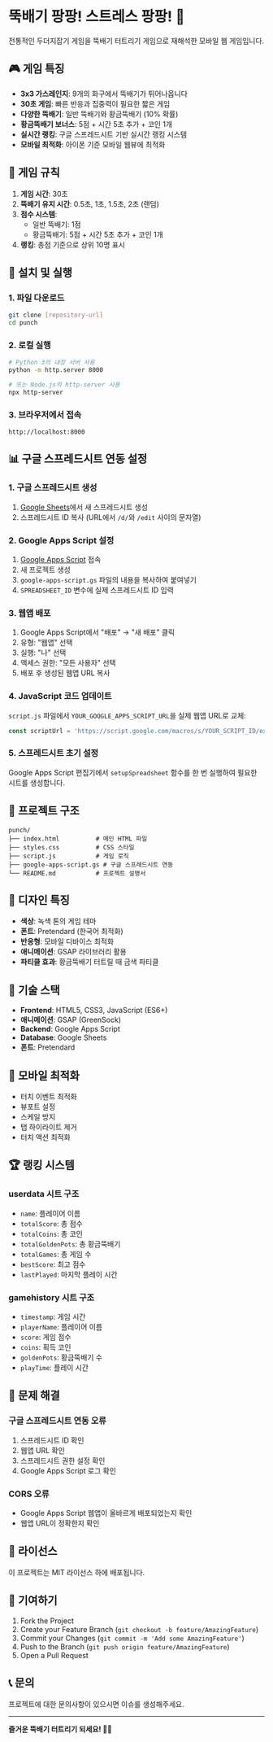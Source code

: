 # 뚝배기 팡팡! 스트레스 팡팡! 🍳

전통적인 두더지잡기 게임을 뚝배기 터트리기 게임으로 재해석한 모바일 웹 게임입니다.

## 🎮 게임 특징

- **3x3 가스레인지**: 9개의 화구에서 뚝배기가 튀어나옵니다
- **30초 게임**: 빠른 반응과 집중력이 필요한 짧은 게임
- **다양한 뚝배기**: 일반 뚝배기와 황금뚝배기 (10% 확률)
- **황금뚝배기 보너스**: 5점 + 시간 5초 추가 + 코인 1개
- **실시간 랭킹**: 구글 스프레드시트 기반 실시간 랭킹 시스템
- **모바일 최적화**: 아이폰 기준 모바일 웹뷰에 최적화

## 🎯 게임 규칙

1. **게임 시간**: 30초
2. **뚝배기 유지 시간**: 0.5초, 1초, 1.5초, 2초 (랜덤)
3. **점수 시스템**:
   - 일반 뚝배기: 1점
   - 황금뚝배기: 5점 + 시간 5초 추가 + 코인 1개
4. **랭킹**: 총점 기준으로 상위 10명 표시

## 🚀 설치 및 실행

### 1. 파일 다운로드
```bash
git clone [repository-url]
cd punch
```

### 2. 로컬 실행
```bash
# Python 3의 내장 서버 사용
python -m http.server 8000

# 또는 Node.js의 http-server 사용
npx http-server
```

### 3. 브라우저에서 접속
```
http://localhost:8000
```

## 📊 구글 스프레드시트 연동 설정

### 1. 구글 스프레드시트 생성
1. [Google Sheets](https://sheets.google.com)에서 새 스프레드시트 생성
2. 스프레드시트 ID 복사 (URL에서 `/d/`와 `/edit` 사이의 문자열)

### 2. Google Apps Script 설정
1. [Google Apps Script](https://script.google.com) 접속
2. 새 프로젝트 생성
3. `google-apps-script.gs` 파일의 내용을 복사하여 붙여넣기
4. `SPREADSHEET_ID` 변수에 실제 스프레드시트 ID 입력

### 3. 웹앱 배포
1. Google Apps Script에서 "배포" → "새 배포" 클릭
2. 유형: "웹앱" 선택
3. 실행: "나" 선택
4. 액세스 권한: "모든 사용자" 선택
5. 배포 후 생성된 웹앱 URL 복사

### 4. JavaScript 코드 업데이트
`script.js` 파일에서 `YOUR_GOOGLE_APPS_SCRIPT_URL`을 실제 웹앱 URL로 교체:

```javascript
const scriptUrl = 'https://script.google.com/macros/s/YOUR_SCRIPT_ID/exec';
```

### 5. 스프레드시트 초기 설정
Google Apps Script 편집기에서 `setupSpreadsheet` 함수를 한 번 실행하여 필요한 시트를 생성합니다.

## 📁 프로젝트 구조

```
punch/
├── index.html          # 메인 HTML 파일
├── styles.css          # CSS 스타일
├── script.js           # 게임 로직
├── google-apps-script.gs # 구글 스프레드시트 연동
└── README.md           # 프로젝트 설명서
```

## 🎨 디자인 특징

- **색상**: 녹색 톤의 게임 테마
- **폰트**: Pretendard (한국어 최적화)
- **반응형**: 모바일 디바이스 최적화
- **애니메이션**: GSAP 라이브러리 활용
- **파티클 효과**: 황금뚝배기 터트릴 때 금색 파티클

## 🔧 기술 스택

- **Frontend**: HTML5, CSS3, JavaScript (ES6+)
- **애니메이션**: GSAP (GreenSock)
- **Backend**: Google Apps Script
- **Database**: Google Sheets
- **폰트**: Pretendard

## 📱 모바일 최적화

- 터치 이벤트 최적화
- 뷰포트 설정
- 스케일 방지
- 탭 하이라이트 제거
- 터치 액션 최적화

## 🏆 랭킹 시스템

### userdata 시트 구조
- `name`: 플레이어 이름
- `totalScore`: 총 점수
- `totalCoins`: 총 코인
- `totalGoldenPots`: 총 황금뚝배기
- `totalGames`: 총 게임 수
- `bestScore`: 최고 점수
- `lastPlayed`: 마지막 플레이 시간

### gamehistory 시트 구조
- `timestamp`: 게임 시간
- `playerName`: 플레이어 이름
- `score`: 게임 점수
- `coins`: 획득 코인
- `goldenPots`: 황금뚝배기 수
- `playTime`: 플레이 시간

## 🐛 문제 해결

### 구글 스프레드시트 연동 오류
1. 스프레드시트 ID 확인
2. 웹앱 URL 확인
3. 스프레드시트 권한 설정 확인
4. Google Apps Script 로그 확인

### CORS 오류
- Google Apps Script 웹앱이 올바르게 배포되었는지 확인
- 웹앱 URL이 정확한지 확인

## 📄 라이선스

이 프로젝트는 MIT 라이선스 하에 배포됩니다.

## 🤝 기여하기

1. Fork the Project
2. Create your Feature Branch (`git checkout -b feature/AmazingFeature`)
3. Commit your Changes (`git commit -m 'Add some AmazingFeature'`)
4. Push to the Branch (`git push origin feature/AmazingFeature`)
5. Open a Pull Request

## 📞 문의

프로젝트에 대한 문의사항이 있으시면 이슈를 생성해주세요.

---

**즐거운 뚝배기 터트리기 되세요! 🍳💥** 